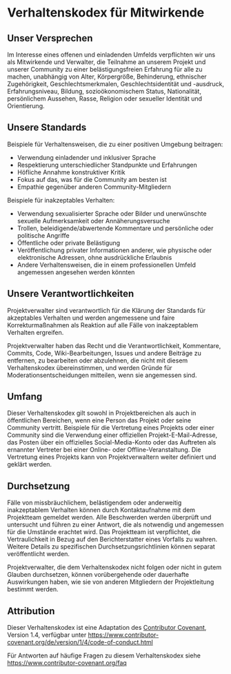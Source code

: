 # Verhaltenskodex für Mitwirkende

## Unser Versprechen

Im Interesse eines offenen und einladenden Umfelds verpflichten wir uns als Mitwirkende und Verwalter, die Teilnahme an unserem Projekt und unserer Community zu einer belästigungsfreien Erfahrung für alle zu machen, unabhängig von Alter, Körpergröße, Behinderung, ethnischer Zugehörigkeit, Geschlechtsmerkmalen, Geschlechtsidentität und -ausdruck, Erfahrungsniveau, Bildung, sozioökonomischem Status, Nationalität, persönlichem Aussehen, Rasse, Religion oder sexueller Identität und Orientierung.

## Unsere Standards

Beispiele für Verhaltensweisen, die zu einer positiven Umgebung beitragen:

* Verwendung einladender und inklusiver Sprache
* Respektierung unterschiedlicher Standpunkte und Erfahrungen
* Höfliche Annahme konstruktiver Kritik
* Fokus auf das, was für die Community am besten ist
* Empathie gegenüber anderen Community-Mitgliedern

Beispiele für inakzeptables Verhalten:

* Verwendung sexualisierter Sprache oder Bilder und unerwünschte sexuelle Aufmerksamkeit oder Annäherungsversuche
* Trollen, beleidigende/abwertende Kommentare und persönliche oder politische Angriffe
* Öffentliche oder private Belästigung
* Veröffentlichung privater Informationen anderer, wie physische oder elektronische Adressen, ohne ausdrückliche Erlaubnis
* Andere Verhaltensweisen, die in einem professionellen Umfeld angemessen angesehen werden könnten

## Unsere Verantwortlichkeiten

Projektverwalter sind verantwortlich für die Klärung der Standards für akzeptables Verhalten und werden angemessene und faire Korrekturmaßnahmen als Reaktion auf alle Fälle von inakzeptablem Verhalten ergreifen.

Projektverwalter haben das Recht und die Verantwortlichkeit, Kommentare, Commits, Code, Wiki-Bearbeitungen, Issues und andere Beiträge zu entfernen, zu bearbeiten oder abzulehnen, die nicht mit diesem Verhaltenskodex übereinstimmen, und werden Gründe für Moderationsentscheidungen mitteilen, wenn sie angemessen sind.

## Umfang

Dieser Verhaltenskodex gilt sowohl in Projektbereichen als auch in öffentlichen Bereichen, wenn eine Person das Projekt oder seine Community vertritt. Beispiele für die Vertretung eines Projekts oder einer Community sind die Verwendung einer offiziellen Projekt-E-Mail-Adresse, das Posten über ein offizielles Social-Media-Konto oder das Auftreten als ernannter Vertreter bei einer Online- oder Offline-Veranstaltung. Die Vertretung eines Projekts kann von Projektverwaltern weiter definiert und geklärt werden.

## Durchsetzung

Fälle von missbräuchlichem, belästigendem oder anderweitig inakzeptablem Verhalten können durch Kontaktaufnahme mit dem Projektteam gemeldet werden. Alle Beschwerden werden überprüft und untersucht und führen zu einer Antwort, die als notwendig und angemessen für die Umstände erachtet wird. Das Projektteam ist verpflichtet, die Vertraulichkeit in Bezug auf den Berichterstatter eines Vorfalls zu wahren. Weitere Details zu spezifischen Durchsetzungsrichtlinien können separat veröffentlicht werden.

Projektverwalter, die dem Verhaltenskodex nicht folgen oder nicht in gutem Glauben durchsetzen, können vorübergehende oder dauerhafte Auswirkungen haben, wie sie von anderen Mitgliedern der Projektleitung bestimmt werden.

## Attribution

Dieser Verhaltenskodex ist eine Adaptation des [Contributor Covenant](https://www.contributor-covenant.org), Version 1.4, verfügbar unter https://www.contributor-covenant.org/de/version/1/4/code-of-conduct.html

Für Antworten auf häufige Fragen zu diesem Verhaltenskodex siehe https://www.contributor-covenant.org/faq 